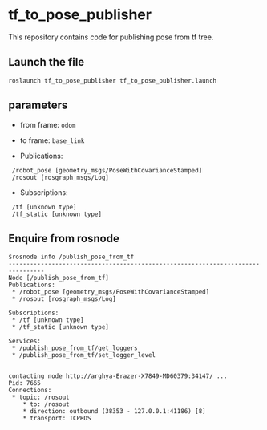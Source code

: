 # tf_to_pose_publisher
This repository contains code for publishing pose from tf tree. 

## Launch the file 
```
roslaunch tf_to_pose_publisher tf_to_pose_publisher.launch
```
## parameters
- from frame: `odom`

- to frame: `base_link`
- Publications: 
```
 /robot_pose [geometry_msgs/PoseWithCovarianceStamped]
 /rosout [rosgraph_msgs/Log]
```
- Subscriptions: 
```
 /tf [unknown type]
 /tf_static [unknown type]
```
## Enquire from rosnode
```
$rosnode info /publish_pose_from_tf
--------------------------------------------------------------------------------
Node [/publish_pose_from_tf]
Publications: 
 * /robot_pose [geometry_msgs/PoseWithCovarianceStamped]
 * /rosout [rosgraph_msgs/Log]

Subscriptions: 
 * /tf [unknown type]
 * /tf_static [unknown type]

Services: 
 * /publish_pose_from_tf/get_loggers
 * /publish_pose_from_tf/set_logger_level


contacting node http://arghya-Erazer-X7849-MD60379:34147/ ...
Pid: 7665
Connections:
 * topic: /rosout
    * to: /rosout
    * direction: outbound (38353 - 127.0.0.1:41186) [8]
    * transport: TCPROS
```




